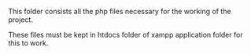 This folder consists all the php files necessary for the working of the project.

These files must be kept in htdocs folder of xampp application folder for this to work.
